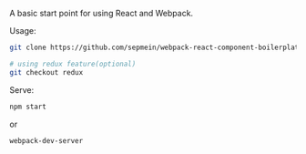 A basic start point for using React and Webpack.

Usage: 
```bash
git clone https://github.com/sepmein/webpack-react-component-boilerplate

# using redux feature(optional)
git checkout redux
```

Serve:
```bash
npm start
```
or
```bash
webpack-dev-server
```
